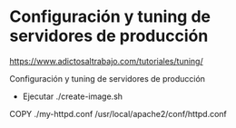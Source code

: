 # Configuración y tuning de servidores de producción

https://www.adictosaltrabajo.com/tutoriales/tuning/

Configuración y tuning de servidores de producción

* Ejecutar ./create-image.sh

COPY ./my-httpd.conf /usr/local/apache2/conf/httpd.conf


